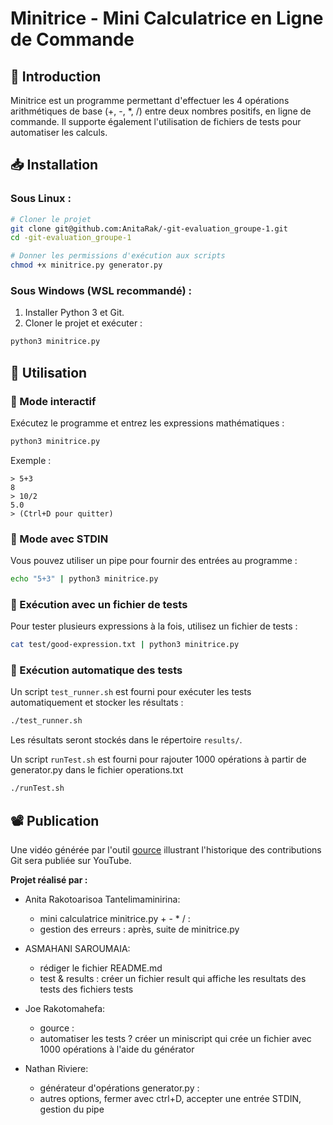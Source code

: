 # Minitrice - Mini Calculatrice en Ligne de Commande

## 📌 Introduction
Minitrice est un programme permettant d'effectuer les 4 opérations arithmétiques de base (+, -, *, /) entre deux nombres positifs, en ligne de commande. Il supporte également l'utilisation de fichiers de tests pour automatiser les calculs.

## 📥 Installation
### Sous Linux :
```bash
# Cloner le projet
git clone git@github.com:AnitaRak/-git-evaluation_groupe-1.git
cd -git-evaluation_groupe-1

# Donner les permissions d'exécution aux scripts
chmod +x minitrice.py generator.py
```

### Sous Windows (WSL recommandé) :
1. Installer Python 3 et Git.
2. Cloner le projet et exécuter :
```bash
python3 minitrice.py
```

## 🚀 Utilisation

### 🔹 Mode interactif
Exécutez le programme et entrez les expressions mathématiques :
```bash
python3 minitrice.py
```
Exemple :
```
> 5+3
8
> 10/2
5.0
> (Ctrl+D pour quitter)
```

### 🔹 Mode avec STDIN
Vous pouvez utiliser un pipe pour fournir des entrées au programme :
```bash
echo "5+3" | python3 minitrice.py
```

### 🔹 Exécution avec un fichier de tests
Pour tester plusieurs expressions à la fois, utilisez un fichier de tests :
```bash
cat test/good-expression.txt | python3 minitrice.py
```

### 🔹 Exécution automatique des tests
Un script `test_runner.sh` est fourni pour exécuter les tests automatiquement et stocker les résultats :
```bash
./test_runner.sh
```
Les résultats seront stockés dans le répertoire `results/`.

Un script `runTest.sh` est fourni pour rajouter 1000 opérations à partir de generator.py dans le fichier operations.txt
```bash
./runTest.sh
```

## 📽️ Publication
Une vidéo générée par l'outil [gource](https://gource.io/) illustrant l'historique des contributions Git sera publiée sur YouTube.


**Projet réalisé par :**

- Anita Rakotoarisoa Tantelimaminirina:
    - mini calculatrice minitrice.py + - * / :
    - gestion des erreurs : après, suite de minitrice.py

- ASMAHANI SAROUMAIA:
    - rédiger le fichier README.md
    - test & results : créer un fichier result qui affiche les resultats des tests des fichiers tests

- Joe Rakotomahefa:
    - gource :
    - automatiser les tests ? créer un miniscript qui crée un fichier avec 1000 opérations à l'aide du générator

- Nathan Riviere:
    - générateur d'opérations generator.py :
    - autres options, fermer avec ctrl+D, accepter une entrée STDIN, gestion du pipe

